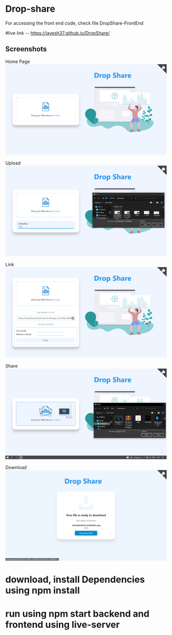 # Drop-share

For accessing the front end code, check file DropShare-FrontEnd

#live link -- https://jayesh37.github.io/DropShare/

## Screenshots

Home Page
![](screenshots/Client.png)

Upload
![](screenshots/upload.png)

Link
![](screenshots/link.png)

Share
![](screenshots/Share.png)

Download
![](screenshots/download.png)

# download, install Dependencies using npm install

# run using npm start backend and frontend using live-server
